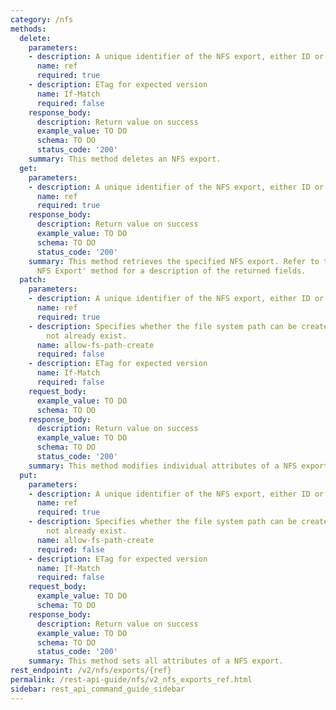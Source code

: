 ```yaml
---
category: /nfs
methods:
  delete:
    parameters:
    - description: A unique identifier of the NFS export, either ID or export path
      name: ref
      required: true
    - description: ETag for expected version
      name: If-Match
      required: false
    response_body:
      description: Return value on success
      example_value: TO DO
      schema: TO DO
      status_code: '200'
    summary: This method deletes an NFS export.
  get:
    parameters:
    - description: A unique identifier of the NFS export, either ID or export path
      name: ref
      required: true
    response_body:
      description: Return value on success
      example_value: TO DO
      schema: TO DO
      status_code: '200'
    summary: This method retrieves the specified NFS export. Refer to the 'Modify
      NFS Export' method for a description of the returned fields.
  patch:
    parameters:
    - description: A unique identifier of the NFS export, either ID or export path
      name: ref
      required: true
    - description: Specifies whether the file system path can be created if it does
        not already exist.
      name: allow-fs-path-create
      required: false
    - description: ETag for expected version
      name: If-Match
      required: false
    request_body:
      example_value: TO DO
      schema: TO DO
    response_body:
      description: Return value on success
      example_value: TO DO
      schema: TO DO
      status_code: '200'
    summary: This method modifies individual attributes of a NFS export.
  put:
    parameters:
    - description: A unique identifier of the NFS export, either ID or export path
      name: ref
      required: true
    - description: Specifies whether the file system path can be created if it does
        not already exist.
      name: allow-fs-path-create
      required: false
    - description: ETag for expected version
      name: If-Match
      required: false
    request_body:
      example_value: TO DO
      schema: TO DO
    response_body:
      description: Return value on success
      example_value: TO DO
      schema: TO DO
      status_code: '200'
    summary: This method sets all attributes of a NFS export.
rest_endpoint: /v2/nfs/exports/{ref}
permalink: /rest-api-guide/nfs/v2_nfs_exports_ref.html
sidebar: rest_api_command_guide_sidebar
---
```


